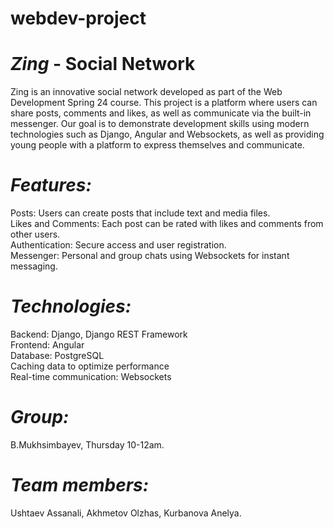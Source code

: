 # webdev-project
<h1><em>Zing</em> - Social Network</h1>

Zing is an innovative social network developed as part of the Web Development Spring 24 course. This project is a platform where users can share posts, comments and likes, as well as communicate via the built-in messenger. Our goal is to demonstrate development skills using modern technologies such as Django, Angular and Websockets, as well as providing young people with a platform to express themselves and communicate.


<h1><em>Features:</em></h1>
Posts: Users can create posts that include text and media files.<br>
Likes and Comments: Each post can be rated with likes and comments from other users.<br>
Authentication: Secure access and user registration.<br>
Messenger: Personal and group chats using Websockets for instant messaging.

<h1><em>Technologies:</em></h1>
Backend: Django, Django REST Framework<br>
Frontend: Angular<br>
Database: PostgreSQL<br>
Caching data to optimize performance<br>
Real-time communication: Websockets

<h1><em>Group:</em></h1>
B.Mukhsimbayev, Thursday 10-12am.

<h1><em>Team members:</em></h1>
Ushtaev Assanali, Akhmetov Olzhas, Kurbanova Anelya.
